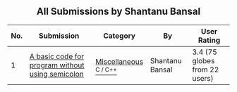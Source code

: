 ﻿<div align="center">

## All Submissions by Shantanu Bansal

</div>

No.  | Submission | Category | By   | User Rating
---- | ---------- | -------- | ---- | -----------
1 | [A basic code for program without using semicolon<br />](https://github.com/Planet-Source-Code/shantanu-bansal-a-basic-code-for-program-without-using-semicolon__3-8140) | [Miscellaneous<br /><sup>C / C++</sup>](../ByCategory/miscellaneous__3-1.md) | Shantanu Bansal | 3.4 (75 globes from 22 users)
